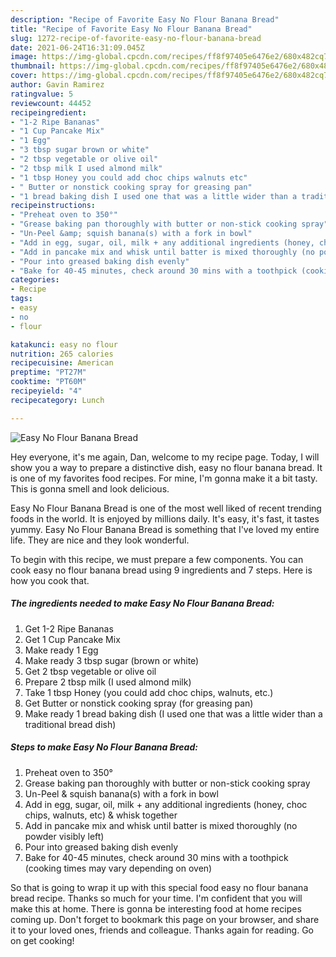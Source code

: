 ```yaml
---
description: "Recipe of Favorite Easy No Flour Banana Bread"
title: "Recipe of Favorite Easy No Flour Banana Bread"
slug: 1272-recipe-of-favorite-easy-no-flour-banana-bread
date: 2021-06-24T16:31:09.045Z
image: https://img-global.cpcdn.com/recipes/ff8f97405e6476e2/680x482cq70/easy-no-flour-banana-bread-recipe-main-photo.jpg
thumbnail: https://img-global.cpcdn.com/recipes/ff8f97405e6476e2/680x482cq70/easy-no-flour-banana-bread-recipe-main-photo.jpg
cover: https://img-global.cpcdn.com/recipes/ff8f97405e6476e2/680x482cq70/easy-no-flour-banana-bread-recipe-main-photo.jpg
author: Gavin Ramirez
ratingvalue: 5
reviewcount: 44452
recipeingredient:
- "1-2 Ripe Bananas"
- "1 Cup Pancake Mix"
- "1 Egg"
- "3 tbsp sugar brown or white"
- "2 tbsp vegetable or olive oil"
- "2 tbsp milk I used almond milk"
- "1 tbsp Honey you could add choc chips walnuts etc"
- " Butter or nonstick cooking spray for greasing pan"
- "1 bread baking dish I used one that was a little wider than a traditional bread dish"
recipeinstructions:
- "Preheat oven to 350°"
- "Grease baking pan thoroughly with butter or non-stick cooking spray"
- "Un-Peel &amp; squish banana(s) with a fork in bowl"
- "Add in egg, sugar, oil, milk + any additional ingredients (honey, choc chips, walnuts, etc) &amp; whisk together"
- "Add in pancake mix and whisk until batter is mixed thoroughly (no powder visibly left)"
- "Pour into greased baking dish evenly"
- "Bake for 40-45 minutes, check around 30 mins with a toothpick (cooking times may vary depending on oven)"
categories:
- Recipe
tags:
- easy
- no
- flour

katakunci: easy no flour 
nutrition: 265 calories
recipecuisine: American
preptime: "PT27M"
cooktime: "PT60M"
recipeyield: "4"
recipecategory: Lunch

---
```



![Easy No Flour Banana Bread](https://img-global.cpcdn.com/recipes/ff8f97405e6476e2/680x482cq70/easy-no-flour-banana-bread-recipe-main-photo.jpg)

Hey everyone, it's me again, Dan, welcome to my recipe page. Today, I will show you a way to prepare a distinctive dish, easy no flour banana bread. It is one of my favorites food recipes. For mine, I'm gonna make it a bit tasty. This is gonna smell and look delicious.

Easy No Flour Banana Bread is one of the most well liked of recent trending foods in the world. It is enjoyed by millions daily. It's easy, it's fast, it tastes yummy. Easy No Flour Banana Bread is something that I've loved my entire life. They are nice and they look wonderful.




To begin with this recipe, we must prepare a few components. You can cook easy no flour banana bread using 9 ingredients and 7 steps. Here is how you cook that.

<!--inarticleads1-->

##### The ingredients needed to make Easy No Flour Banana Bread:

1. Get 1-2 Ripe Bananas
1. Get 1 Cup Pancake Mix
1. Make ready 1 Egg
1. Make ready 3 tbsp sugar (brown or white)
1. Get 2 tbsp vegetable or olive oil
1. Prepare 2 tbsp milk (I used almond milk)
1. Take 1 tbsp Honey (you could add choc chips, walnuts, etc.)
1. Get  Butter or nonstick cooking spray (for greasing pan)
1. Make ready 1 bread baking dish (I used one that was a little wider than a traditional bread dish)




<!--inarticleads2-->

##### Steps to make Easy No Flour Banana Bread:

1. Preheat oven to 350°
1. Grease baking pan thoroughly with butter or non-stick cooking spray
1. Un-Peel &amp; squish banana(s) with a fork in bowl
1. Add in egg, sugar, oil, milk + any additional ingredients (honey, choc chips, walnuts, etc) &amp; whisk together
1. Add in pancake mix and whisk until batter is mixed thoroughly (no powder visibly left)
1. Pour into greased baking dish evenly
1. Bake for 40-45 minutes, check around 30 mins with a toothpick (cooking times may vary depending on oven)




So that is going to wrap it up with this special food easy no flour banana bread recipe. Thanks so much for your time. I'm confident that you will make this at home. There is gonna be interesting food at home recipes coming up. Don't forget to bookmark this page on your browser, and share it to your loved ones, friends and colleague. Thanks again for reading. Go on get cooking!

